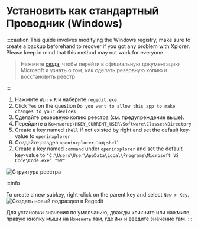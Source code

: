 # Установить как стандартный Проводник (Windows)

:::caution This guide involves modifying the Windows registry, make sure to create a backup beforehand to recover if you got any problem with Xplorer. Please keep in mind that this method may not work for everyone.

> Нажмите [сюда](https://support.microsoft.com/en-us/topic/how-to-back-up-and-restore-the-registry-in-windows-855140ad-e318-2a13-2829-d428a2ab0692), чтобы перейти в официальную документацию Microsoft и узнать о том, как сделать резервную копию и восстановить реестр

:::

1. Нажмите `Win` + `R` и наберите `regedit.exe`
2. Click `Yes` on the question `Do you want to allow this app to make changes to your devices`
3. Сделайте резервную копию реестра (см. предупреждение выше).
4. Перейдите в `Компьютер\HKEY_CURRENT_USER\Software\Classes\Directory`
5. Create a key named `shell` if not existed by right and set the default key-value to `openinxplorer`
6. Создайте раздел `openinxplorer` под `shell`
7. Create a key named `command` under `openinxplorer` and set the default key-value to `"C:\Users\User\AppData\Local\Programs\Microsoft VS Code\Code.exe" "%V"`

![Структура реестра](/img/docs/registry.png)

:::info

To create a new subkey, right-click on the parent key and select `New > Key`. ![Создать новый подраздел в Regedit](/img/docs/regedit-create-new-key.png)

Для установки значения по умолчанию, дважды кликните или нажмите правую кнопку мыши на `Изменить` там, где `Имя` и введите значение там. :::
